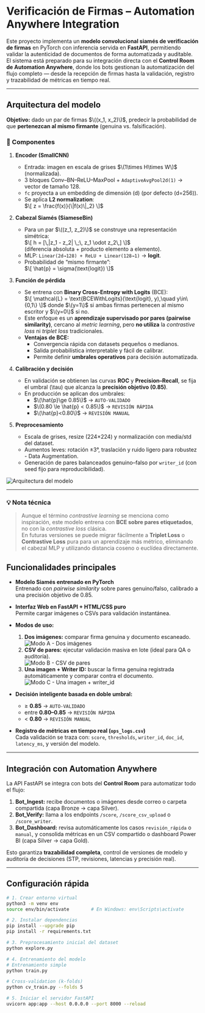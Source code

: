 # Verificación de Firmas – Automation Anywhere Integration

Este proyecto implementa un **modelo convolucional siamés de verificación de firmas** en PyTorch con inferencia servida en **FastAPI**, permitiendo validar la autenticidad de documentos de forma automatizada y auditable.  
El sistema está preparado para su integración directa con el **Control Room de Automation Anywhere**, donde los bots gestionan la automatización del flujo completo — desde la recepción de firmas hasta la validación, registro y trazabilidad de métricas en tiempo real.

---

## Arquitectura del modelo

**Objetivo:** dado un par de firmas $\((x_1, x_2)\)$, predecir la probabilidad de que **pertenezcan al mismo firmante** (genuina vs. falsificación).

### 🔹 Componentes

1. **Encoder (SmallCNN)**  
   - Entrada: imagen en escala de grises $\(1\times H\times W\)$ (normalizada).  
   - 3 bloques Conv–BN–ReLU–MaxPool + `AdaptiveAvgPool2d(1)` → vector de tamaño 128.  
   - `fc` proyecta a un embedding de dimensión \(d\) (por defecto \(d=256\)).  
   - Se aplica **L2 normalization**:  
     $\[
     z = \frac{f(x)}{\|f(x)\|_2}
     \]$

2. **Cabezal Siamés (SiameseBin)**  
   - Para un par $\((z_1, z_2)\)$ se construye una representación simétrica:  
     $\[
     h = [\,|z_1 - z_2| \,;\, z_1 \odot z_2\,]
     \]$  
     (diferencia absoluta + producto elemento a elemento).  
   - MLP: `Linear(2d→128) + ReLU + Linear(128→1)` → **logit**.  
   - Probabilidad de “mismo firmante”:  
     $\[
     \hat{p} = \sigma(\text{logit})
     \]$

3. **Función de pérdida**  
   - Se entrena con **Binary Cross-Entropy with Logits** (BCE):  
     $\[
     \mathcal{L} = \text{BCEWithLogits}(\text{logit}, y),\quad y\in\{0,1\}
     \]$
     donde $\(y=1\)$ si ambas firmas pertenecen al mismo escritor y $\(y=0\)$ si no.  
   - Este enfoque es un **aprendizaje supervisado por pares (pairwise similarity)**, cercano al *metric learning*, pero **no utiliza** la *contrastive loss* ni *triplet loss* tradicionales.  
   - **Ventajas de BCE:**  
     - Convergencia rápida con datasets pequeños o medianos.  
     - Salida probabilística interpretable y fácil de calibrar.  
     - Permite definir **umbrales operativos** para decisión automatizada.

4. **Calibración y decisión**
   - En validación se obtienen las curvas **ROC** y **Precision–Recall**, se fija el umbral \(\tau\) que alcanza la **precisión objetivo (0.85)**.  
   - En producción se aplican dos umbrales:  
     - $\(\hat{p}\ge 0.85\)$ → `AUTO-VALIDADO`  
     - $\(0.80 \le \hat{p} < 0.85\)$ → `REVISIÓN RÁPIDA`  
     - $\(\hat{p}<0.80\)$ → `REVISIÓN MANUAL`

5. **Preprocesamiento**
   - Escala de grises, resize (224×224) y normalización con media/std del dataset.  
   - Aumentos leves: rotación ±3°, traslación y ruido ligero para robustez - Data Augmentation.
   - Generación de pares balanceados genuino–falso por `writer_id` (con seed fijo para reproducibilidad).

![Arquitectura del modelo](imgs/model_arc.png)

---

### 💡 Nota técnica

> Aunque el término *contrastive learning* se menciona como inspiración, este modelo entrena con **BCE sobre pares etiquetados**, no con la *contrastive loss* clásica.  
> En futuras versiones se puede migrar fácilmente a **Triplet Loss** o **Contrastive Loss** pura para un aprendizaje más métrico, eliminando el cabezal MLP y utilizando distancia coseno o euclídea directamente.


## Funcionalidades principales

- **Modelo Siamés entrenado en PyTorch**  
  Entrenado con *pairwise similarity* sobre pares genuino/falso, calibrado a una precisión objetivo de 0.85.

- **Interfaz Web en FastAPI + HTML/CSS puro**  
  Permite cargar imágenes o CSVs para validación instantánea.

- **Modos de uso:**
  1. **Dos imágenes:** comparar firma genuina y documento escaneado.  
     ![Modo A - Dos imágenes](imgs/A_2_signatures.png)
  2. **CSV de pares:** ejecutar validación masiva en lote (ideal para QA o auditoría).  
     ![Modo B - CSV de pares](imgs/B_csv_signatures.png)
  3. **Una imagen + Writer ID:** buscar la firma genuina registrada automáticamente y comparar contra el documento.  
     ![Modo C - Una imagen + writer_id](imgs/C_1_signature.png)

- **Decisión inteligente basada en doble umbral:**  
  - ≥ **0.85** → `AUTO-VALIDADO`  
  - entre **0.80–0.85** → `REVISIÓN RÁPIDA`  
  - < **0.80** → `REVISIÓN MANUAL`

- **Registro de métricas en tiempo real (`ops_logs.csv`)**  
  Cada validación se traza con: `score`, `thresholds`, `writer_id`, `doc_id`, `latency_ms`, y versión del modelo.

---

## Integración con Automation Anywhere

La API FastAPI se integra con bots del **Control Room** para automatizar todo el flujo:

1. **Bot_Ingest:** recibe documentos o imágenes desde correo o carpeta compartida (capa Bronze -> capa Silver).  
2. **Bot_Verify:** llama a los endpoints `/score`, `/score_csv_upload` o `/score_writer`.  
3. **Bot_Dashboard:** revisa automáticamente los casos `revisión_rápida` o `manual`, y consolida métricas en un CSV compartido o dashboard Power BI (capa Silver -> capa Gold).

Esto garantiza **trazabilidad completa**, control de versiones de modelo y auditoría de decisiones (STP, revisiones, latencias y precisión real).

---

## Configuración rápida

```bash
# 1. Crear entorno virtual
python3 -m venv env
source env/bin/activate        # En Windows: env\Scripts\activate

# 2. Instalar dependencias
pip install --upgrade pip
pip install -r requirements.txt

# 3. Preprocesamiento inicial del dataset
python explore.py

# 4. Entrenamiento del modelo
# Entrenamiento simple
python train.py

# Cross-validation (k-folds)
python cv_train.py --folds 5

# 5. Iniciar el servidor FastAPI
uvicorn app:app --host 0.0.0.0 --port 8000 --reload

